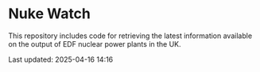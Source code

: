 # Nuke Watch

This repository includes code for retrieving the latest information available on the output of EDF nuclear power plants in the UK.

Last updated: 2025-04-16 14:16